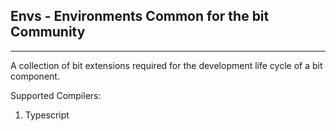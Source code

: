 Envs - Environments Common for the bit Community
------------------------------------------------
------------------------------------------------

A collection of bit extensions required for the development life cycle of a bit component.

Supported Compilers: 

1. Typescript

